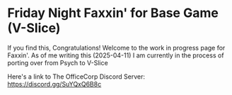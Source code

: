 # Friday Night Faxxin' for Base Game (V-Slice)

If you find this, Congratulations! Welcome to the work in progress page for Faxxin'. 
As of me writing this (2025-04-11) I am currently in the process of porting over from Psych to V-Slice

Here's a link to The OfficeCorp Discord Server: https://discord.gg/SuYQxQ6B8c
